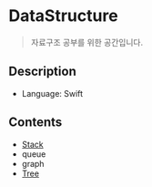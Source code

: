 # DataStructure

> 자료구조 공부를 위한 공간입니다. 

## Description

- Language: Swift

## Contents
- [Stack](https://github.com/JoongChangYang/DataStructure/blob/master/Stack.md)
- queue
- graph
- [Tree](https://github.com/JoongChangYang/DataStructure/blob/master/Tree.md)



